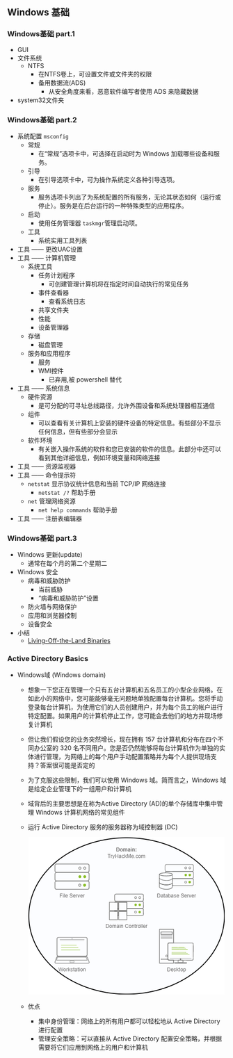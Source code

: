 ## Windows 基础
### Windows基础 part.1
- GUI
- 文件系统
  - NTFS
    - 在NTFS卷上，可设置文件或文件夹的权限
    - 备用数据流(ADS)
      - 从安全角度来看，恶意软件编写者使用 ADS 来隐藏数据
- system32文件夹

### Windows基础 part.2
- 系统配置 `msconfig`
  - 常规
    - 在“常规”选项卡中，可选择在启动时为 Windows 加载哪些设备和服务。
  - 引导
    - 在引导选项卡中，可为操作系统定义各种引导选项。 
  - 服务
    - 服务选项卡列出了为系统配置的所有服务，无论其状态如何（运行或停止）。服务是在后台运行的一种特殊类型的应用程序。  
  - 启动
    - 使用任务管理器 `taskmgr`管理启动项。
  - 工具
    - 系统实用工具列表
- 工具 —— 更改UAC设置
- 工具 —— 计算机管理
  - 系统工具
    - 任务计划程序
      - 可创建管理计算机将在指定时间自动执行的常见任务
    - 事件查看器
      - 查看系统日志
    - 共享文件夹
    - 性能
    - 设备管理器
  - 存储
    - 磁盘管理
  - 服务和应用程序
    - 服务
    - WMI控件
      - 已弃用,被 powershell 替代
- 工具 —— 系统信息
  - 硬件资源
    - 是可分配的可寻址总线路径，允许外围设备和系统处理器相互通信
  - 组件
    - 可以查看有关计算机上安装的硬件设备的特定信息。有些部分不显示任何信息，但有些部分会显示
  - 软件环境
    - 有关嵌入操作系统的软件和您已安装的软件的信息。此部分中还可以看到其他详细信息，例如环境变量和网络连接
- 工具 —— 资源监视器
- 工具 —— 命令提示符
  - `netstat` 显示协议统计信息和当前 TCP/IP 网络连接
    - `netstat /?` 帮助手册
  - `net` 管理网络资源
    - `net help commands` 帮助手册
- 工具 —— 注册表编辑器
### Windows基础 part.3
- Windows 更新(update)
  - 通常在每个月的第二个星期二
- Windows 安全
  - 病毒和威胁防护
    - 当前威胁
    - “病毒和威胁防护”设置
  - 防火墙与网络保护
  - 应用和浏览器控制
  - 设备安全
- 小结
  - [Living-Off-the-Land Binaries](https://lolbas-project.github.io/)
### Active Directory Basics
- Windows域 (Windows domain)
  - 想象一下您正在管理一个只有五台计算机和五名员工的小型企业网络。在如此小的网络中，您可能能够毫无问题地单独配置每台计算机。您将手动登录每台计算机，为使用它们的人员创建用户，并为每个员工的帐户进行特定配置。如果用户的计算机停止工作，您可能会去他们的地方并现场修复计算机
  - 但让我们假设您的业务突然增长，现在拥有 157 台计算机和分布在四个不同办公室的 320 名不同用户。您是否仍然能够将每台计算机作为单独的实体进行管理，为网络上的每个用户手动配置策略并为每个人提供现场支持？答案很可能是否定的
  - 为了克服这些限制，我们可以使用 Windows 域。简而言之，Windows 域是给定企业管理下的一组用户和计算机
  - 域背后的主要思想是在称为Active Directory (AD)的单个存储库中集中管理 Windows 计算机网络的常见组件
  - 运行 Active Directory 服务的服务器称为域控制器 (DC)

    ![ad_01](./image/ad_01.png)

  - 优点
    - 集中身份管理：网络上的所有用户都可以轻松地从 Active Directory 进行配置
    - 管理安全策略：可以直接从 Active Directory 配置安全策略，并根据需要将它们应用到网络上的用户和计算机